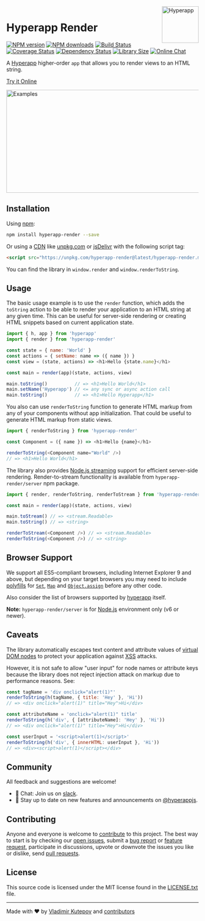 <a href="https://hyperapp.js.org/" target="_blank">
  <img width="96" height="96" align="right" alt="Hyperapp"
  src="https://rawgit.com/frenzzy/hyperapp-render/master/logo.svg" />
</a>

# Hyperapp Render

[![NPM version](https://img.shields.io/npm/v/hyperapp-render.svg?style=flat-square&maxAge=3600)](https://www.npmjs.com/package/hyperapp-render)
[![NPM downloads](https://img.shields.io/npm/dm/hyperapp-render.svg?style=flat-square&maxAge=3600)](https://npm-stat.com/charts.html?package=hyperapp-render)
[![Build Status](https://img.shields.io/travis/frenzzy/hyperapp-render/master.svg?style=flat-square&maxAge=3600)](https://travis-ci.org/frenzzy/hyperapp-render)
[![Coverage Status](https://img.shields.io/coveralls/frenzzy/hyperapp-render.svg?style=flat-square&maxAge=3600)](https://coveralls.io/github/frenzzy/hyperapp-render)
[![Dependency Status](https://img.shields.io/david/frenzzy/hyperapp-render.svg?style=flat-square&maxAge=3600)](https://david-dm.org/frenzzy/hyperapp-render)
[![Library Size](http://img.badgesize.io/frenzzy/hyperapp-render/master/dist/hyperapp-render.min.js.svg?compression=gzip&label=size&style=flat-square&maxAge=3600)](https://bundlephobia.com/result?p=hyperapp-render)
[![Online Chat](https://img.shields.io/badge/slack-join_chat-e01563.svg?style=flat-square&maxAge=3600)](https://hyperappjs.herokuapp.com)

A [Hyperapp](https://github.com/hyperapp/hyperapp) higher-order `app` that allows you to render views to an HTML string.

[Try it Online](https://codepen.io/frenzzy/pen/zpmRQY/left/?editors=0010)

<a href="#usage">
  <img width="622" height="270" alt="Examples"
  src="https://rawgit.com/frenzzy/hyperapp-render/master/demo.gif" />
</a>

## Installation

Using [npm](https://www.npmjs.com/package/hyperapp-render):

```bash
npm install hyperapp-render --save
```

Or using a [CDN](https://en.wikipedia.org/wiki/Content_delivery_network) like
[unpkg.com](https://unpkg.com/hyperapp-render@latest/hyperapp-render.min.js) or
[jsDelivr](https://cdn.jsdelivr.net/npm/hyperapp-render@latest/hyperapp-render.min.js)
with the following script tag:

```html
<script src="https://unpkg.com/hyperapp-render@latest/hyperapp-render.min.js"></script>
```

You can find the library in `window.render` and `window.renderToString`.

## Usage

The basic usage example is to use the `render` function,
which adds the `toString` action to be able to render your application to an HTML string at any given time.
This can be useful for server-side rendering or creating HTML snippets based on current application state.

```js
import { h, app } from 'hyperapp'
import { render } from 'hyperapp-render'

const state = { name: 'World' }
const actions = { setName: name => ({ name }) }
const view = (state, actions) => <h1>Hello {state.name}</h1>

const main = render(app)(state, actions, view)

main.toString()          // => <h1>Hello World</h1>
main.setName('Hyperapp') // <= any sync or async action call
main.toString()          // => <h1>Hello Hyperapp</h1>
```

You also can use `renderToString` function to generate HTML markup from any of your components without
app initialization. That could be useful to generate HTML markup from static views.

```js
import { renderToString } from 'hyperapp-render'

const Component = ({ name }) => <h1>Hello {name}</h1>

renderToString(<Component name="World" />)
// => <h1>Hello World</h1>
```

The library also provides [Node.js streaming](https://nodejs.org/api/stream.html) support for efficient
server-side rendering. Render-to-stream functionality is available from `hyperapp-render/server` npm package.

```js
import { render, renderToString, renderToStream } from 'hyperapp-render/server'

const main = render(app)(state, actions, view)

main.toStream() // => <stream.Readable>
main.toString() // => <string>

renderToStream(<Component />) // => <stream.Readable>
renderToString(<Component />) // => <string>
```

## Browser Support

We support all ES5-compliant browsers, including Internet Explorer 9 and above,
but depending on your target browsers you may need to include
[polyfills](https://en.wikipedia.org/wiki/Polyfill_(programming)) for
[`Set`](https://developer.mozilla.org/en-US/docs/Web/JavaScript/Reference/Global_Objects/Set),
[`Map`](https://developer.mozilla.org/en-US/docs/Web/JavaScript/Reference/Global_Objects/Map) and
[`Object.assign`](https://developer.mozilla.org/en-US/docs/Web/JavaScript/Reference/Global_Objects/Object/assign)
before any other code.

Also consider the list of browsers supported by [hyperapp](https://github.com/hyperapp/hyperapp) itself.

**Note:** `hyperapp-render/server` is for [Node.js](https://nodejs.org/en/) environment only (v6 or newer).

## Caveats

The library automatically escapes text content and attribute values
of [virtual DOM nodes](https://github.com/hyperapp/hyperapp/blob/1.1.2/README.md#virtual-dom)
to protect your application against [XSS](https://en.wikipedia.org/wiki/Cross-site_scripting) attacks.

However, it is not safe to allow "user input" for node names or attribute keys because
the library does not reject injection attack on markup due to performance reasons.
See:

```js
const tagName = 'div onclick="alert(1)"'
renderToString(h(tagName, { title: 'Hey' }, 'Hi'))
// => <div onclick="alert(1)" title="Hey︎">Hi</div>

const attributeName = 'onclick="alert(1)" title'
renderToString(h('div', { [attributeName]: 'Hey' }, 'Hi'))
// => <div onclick="alert(1)" title="Hey︎">Hi</div>

const userInput = '<script>alert(1)</script>'
renderToString(h('div', { innerHTML: userInput }, 'Hi'))
// => <div><script>alert(1)</script></div>
```

## Community

All feedback and suggestions are welcome!

* 💬 Chat: Join us on [slack](https://hyperappjs.herokuapp.com/).
* 📣 Stay up to date on new features and announcements on [@hyperappjs](https://twitter.com/hyperappjs).

## Contributing

Anyone and everyone is welcome to
[contribute](https://github.com/frenzzy/hyperapp-render/blob/master/.github/CONTRIBUTING.md) to this project.
The best way to start is by checking our [open issues](https://github.com/frenzzy/hyperapp-render/issues),
submit a [bug report](https://github.com/frenzzy/hyperapp-render/blob/master/.github/CONTRIBUTING.md#bugs) or
[feature request](https://github.com/frenzzy/hyperapp-render/blob/master/.github/CONTRIBUTING.md#features),
participate in discussions, upvote or downvote the issues you like or dislike, send [pull
requests](https://github.com/frenzzy/hyperapp-render/blob/master/.github/CONTRIBUTING.md#pull-requests).

## License

This source code is licensed under the MIT license found in the
[LICENSE.txt](https://github.com/frenzzy/hyperapp-render/blob/master/LICENSE.txt) file.

---
Made with ♥ by
[Vladimir Kutepov](https://github.com/frenzzy) and
[contributors](https://github.com/frenzzy/hyperapp-render/graphs/contributors)
